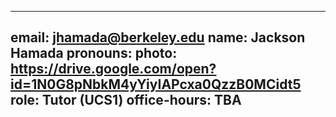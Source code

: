 
---
email: jhamada@berkeley.edu
name: Jackson Hamada
pronouns: 
photo: https://drive.google.com/open?id=1N0G8pNbkM4yYiyIAPcxa0QzzB0MCidt5
role: Tutor (UCS1)
office-hours: TBA
---
